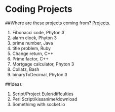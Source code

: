 # Coding Projects
##Where are these projects coming from? [Projects](https://github.com/karan/Projects/).
1. Fibonacci code, Phyton 3
2. alarm clock, Phyton 3
3. prime number, Java
4. title problem, Ruby
5. Change return, C++
6. Prime factor, C++
7. Mortgage calculator, Phyton 3  
8. Collatz, Bash
9. binaryToDecimal, Phyton 3

##Ideas
1. Script/Project Euler/diffculties
2. Perl Script/kissanime/download
3. Somethimg with socket.io
